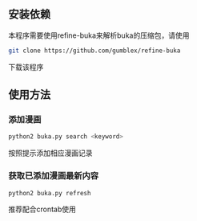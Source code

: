 ## 安装依赖

本程序需要使用refine-buka来解析buka的压缩包，请使用

```bash
git clone https://github.com/gumblex/refine-buka
```

下载该程序

## 使用方法

### 添加漫画
```bash
python2 buka.py search <keyword>
```

按照提示添加相应漫画记录

### 获取已添加漫画最新内容
```bash
python2 buka.py refresh
```

推荐配合crontab使用

